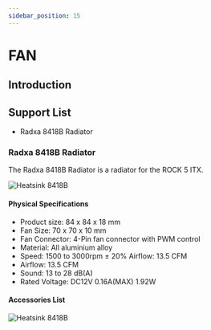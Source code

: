 ```yaml
---
sidebar_position: 15
---
```


# FAN

## Introduction

## Support List

- Radxa 8418B Radiator

### Radxa 8418B Radiator

The Radxa 8418B Radiator is a radiator for the ROCK 5 ITX.

![Heatsink 8418B](/img/accessories/heatsink_8418b.webp)

#### Physical Specifications

- Product size: 84 x 84 x 18 mm
- Fan Size: 70 x 70 x 10 mm
- Fan Connector: 4-Pin fan connector with PWM control
- Material: All aluminium alloy
- Speed: 1500 to 3000rpm ± 20% Airflow: 13.5 CFM
- Airflow: 13.5 CFM
- Sound: 13 to 28 dB(A)
- Rated Voltage: DC12V 0.16A(MAX) 1.92W

#### Accessories List

![Heatsink 8418B](/img/accessories/heatsink_8418b_package.webp)
